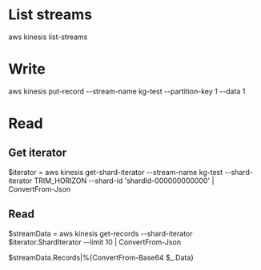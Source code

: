 # List streams
aws kinesis list-streams

# Write
aws kinesis put-record --stream-name kg-test --partition-key 1 --data 1

# Read
## Get iterator

$iterator = aws kinesis get-shard-iterator --stream-name kg-test --shard-iterator TRIM_HORIZON --shard-id 'shardId-000000000000' | ConvertFrom-Json

## Read

$streamData = aws kinesis get-records --shard-iterator $iterator.ShardIterator --limit 10 | ConvertFrom-Json

$streamData.Records|%{ConvertFrom-Base64 $_.Data} 